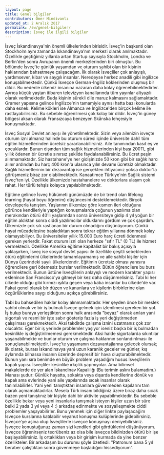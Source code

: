 ```yaml
---
layout: page
title: Genel bilgiler
contributors: Ömer Mindivanlı
updated_at: 2 Aralık 2017
permalink: /sw/genel-bilgiler/
description: İsveç ile ilgili bilgiler
---
```


İsveç İskandinavya'nin önemli ülkelerinden birisidir. İsveç'in başkenti olan Stockholm aynı zamanda İskandinavya'nın merkezi olarak anılmaktadır. Özellikle geçtiğimiz yıllarda artan Startup sayısıyla Stockholm, Londra ve Berlin'den sonra Avrupanın önemli merkezlerinden biri olmuştur. Bu bölümde İsveç'te günlük yaşamdan ve oturum sahibi olan bir kişinin haklarından bahsetmeye çalışacağım. İlk olarak İsveçliler çok anlayışlı, yardımsever, kibar ve saygılı insanlar. Neredeyse herkez anadili gibi ingilizce konuşabilmektedir. Çünkü İsveçce German-İngiliz köklerinden oluşmuş bir dildir. Bu nedenle ülkemiz insanına nazaran daha kolay öğrenebilmektedirler. Ayrıca küçük yaştan itibaren televizyon kanallarında tüm yayınlar altyazılı olarak verilmektedir. Buda kişinin sürekli dile maruz kalmasını sağlamaktadır. Gramer yapısına gelince İngilizce'nin tamamiyle aynısı hatta bazı konularda daha esnek. Kelime kökleri ise Almanca ve İngilizce'den birçok kelime ile rastlayabilirsiniz. Bu sebeble öğrenilmesi çok kolay bir dildir. İsveç'in güney bölgesi aksan olarak Fransızcaya benzeyen Skånska lehçesiyle konuşmaktadır. 

İsveç Sosyal Devlet anlayışı ile yönetilmektedir. Sizin veya ailenizin isveçte oturum izni almanız halinde bu oturum süresi içinde üniversite dahil tüm eğitim hizmetlerinden ücretsiz yararlanabilirsiniz. Aile tanımından kasıt eş ve çocuklardır. Bunun dışından tüm sağlık hizmetlerinden kişi başı 200TL gibi yıllık ödenen bir ücretle sınırsız şekilde faydalanabilirsiniz. Bu ücret peşin alınmamaktadır. Siz hastahane'ye her gidişinizde 50 kron gibi bir sağlık harcı alınır ardından bu harç 400 kron'a ulasınca yılın devamı ücretsiz olmaktadır. Sağlık hizmetlerinin bir dezavantajı ise gerçekten ihtiyacınız yoksa doktor'la görüşmeniz biraz zor olabilmektedir. Kanaatimce Türkiye'nin Sağlık
sistemi İsveç'ten iyi. Özellikle ülkemizde hastahanelere ve doktorlara ulaşım çok rahat. Her türlü tehşis kolayca yapılabilmektedir. 

Eğitime gelince İsveç hükümeti günümüzde de bir trend olan lifelong learning (hayat boyu öğrenim) düşüncesini desteklemektedir. Birçok developerla tanıştım. Yaşlarının ülkemize göre kısmen ileri olduğunu görünce kendileriyle yaptığım konuşmalarda çoğunun yazılıma olan merakından ötürü 40'lı yaşlarından sonra üniversiteye gidip 4 yıl yoğun bir eğitim aldıktan sonra ciddi yazılımcılar olduklarını gördüm ve çok şaşırdım. Ülkemizde çok sık rastlanan bir durum olmadığını düşünüyorum. Çünkü hayat mücadelesine başladıktan sonra tekrar eğitim yıllarına dönmek kolay olamayabiliyor. Bu üniversiteler yıllık 15.000 Euro harç ücreti ödenmesi gereken yerlerdir. Fakat oturum izni olan herkeze "sıfır TL" (0 TL) ile hizmet vermektedir. Özellikle Amerika eğitime kapitalist bir bakış açısıyla yaklaşırken, İsveç ise sosyal devlet yapısı ile özellikle çeşitli sebeblerden ötürü eğitimlerini ülkelerinde tamamlayamamış ve aile sahibi kişiler için Dünya üzerindeki sayılı ülkelerdendir. Eğitimin ücretsiz olması yanısıra öğrencilere geri ödemesiz burslar verilmektedir. Bütün öğrencilere bu burs verilmektedir. Bunun üstüne İsveçlilerin anlayışlı ve modern karakter yapısı eklenince San Francisco'ya gitmeyi bir kez daha düşünmelisiniz. Tabi ki her ülkede olduğu gibi kırmızı ışıkta geçen veya kaba insanlar bu ülkede'de var. Fakat genel olarak bir düzen ve kanunlara ve kişilerin birbirlerine olan özgürlüklerine saygı olduğunu açıkça görebilirsiniz. 

Tabi bu bahsedilen haklar kolay alınmamaktadır. Her şeyden önce bir meslek sahibi olmak ve bir iş bulmak İsveçe gelmek için izlenilmesi gereken bir yol. İş bulup buraya yerleştikten sonra halk arasında "beyaz" olarak anılan yani sigortalı ve resmi bir işte sabır gösterip fazla iş yeri değiştirmeden çalışılması gerekmektedir. Aksi takdirde çalışma iznini uzatmanız çok zor olucaktır. Eğer bir iş yerinde problemler yaşıyor iseniz başka bir iş bulmadan kesinlikle iş değiştirilmemesi gerekmektedir. Aksi halde sigortalarda sıkıntılar yaşanabilmekte ve bunlar oturum ve çalışma haklarının sonlandırılması ile sonuçlanabilmektedir. İsveç'te yaşamanın dezavantajlarına gelecek olursak; ilk olarak, burası İskandinavya yani uzun karanlık geceler ve günler, kış aylarında bilhassa insanın üzerinde depresif bir hava oluşturabilmektedir. Bunun yanı sıra benimde en büyük problem yaşadığım husus İsveçlilerin kapalı yapısı. İsveçliler kesinlike ırkçılık yapmıyolar. Ama bilimsel makalelerde de yer alan İskandinav Kapalılığı (Bu terimin aslını bulamadım.) Manası şudur: Günlük hayatta, sokakta veya dışarda kendilerine dönük ve kapalı ama evlerinde yani aile yapılarında sıcak insanlar olarak tanımlabilirler. Yani yeni tanıştıktarı insanlara güvenmeden kapılarını tam olarak açmamaktadırlar. Mesela Türk insanı bildiğiniz üzere biraz daha sıcak bazen yeni tanıştınız bir kişiyle dahi bir aktivite yapabilmektedir. Bu sebeble özellikle bekar veya yeni insanlarla tanışmak isteyen kişiler uzun bir süre belki 2 yada 3 yıl veya 4 :) arkadaş edinmekte ve sosyalleşmekte ciddi problemler yaşayabilirler. Bunu yenmek için diğer linkte paylaşacağim İsveçce kurslarına katılabilir veyahut konuşma kulüplerinde gidebilirsiniz. İsveçce'ye aşina olup İsveçlilerle isveçce konuşmayı deniyebilirsiniz. İsveçce konuştuğunuz zaman sizi kendileri gibi gördüklerini düşünüyorum. İsveçce öğrenirseniz tecrübeniz az olsa bile isveçce bildinizden ötürü bir işe başlayabilirsiniz. İş ortaklıkları veya bir girişim kurmada da yine benzer özellikteler. Bir arkadaşım bu durumu şöyle özetledi: "Patronum bana 5 yıl beraber çalıştıktan sonra güvenmeye başladığını hissediyorum".
